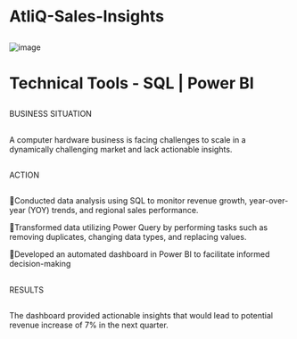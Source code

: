 # AtliQ-Sales-Insights
##
![image](https://github.com/user-attachments/assets/3c11d003-a0ff-42e8-acc4-9956778cd0ec)
##
# Technical Tools - SQL | Power BI
##
BUSINESS SITUATION
##
A computer hardware business is facing challenges to scale in a dynamically challenging market and lack actionable insights.
##
ACTION
##
🔹Conducted data analysis using SQL to monitor revenue growth, year-over-year (YOY) trends, and regional sales performance.

🔹Transformed data utilizing Power Query by performing tasks such as removing duplicates, changing data types, and replacing values.

🔹Developed an automated dashboard in Power BI to facilitate informed decision-making
##
RESULTS
##
The dashboard provided actionable insights that would lead to potential revenue increase of 7% in the next quarter.


